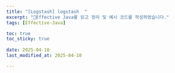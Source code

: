 ```yaml
---
title: "[Logstash] logstash  "
excerpt: "Effective Java를 읽고 정리 및 예시 코드를 작성하였습니다."
tags: [Effective-Java]

toc: true
toc_sticky: true
 
date: 2025-04-10
last_modified_at: 2025-04-10

---
```

